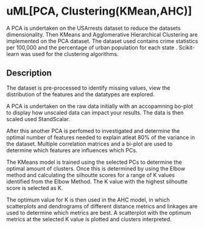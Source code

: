 # uML[PCA, Clustering(KMean,AHC)]

A PCA is undertaken on the USArrests dataset to reduce the datasets dimensionality. Then KMeans and Agglomerative Hierarchical Clustering are implemented on the PCA dataset. The dataset used contains crime statistics per 100,000 and the percentage of urban population for each state . Scikit-learn was used for the clustering algorithms.

## Description 

The dataset is pre-processed to identify missing values, view the distribution of the features and the datatypes are explored. 

A PCA is undertaken on the raw data initially with an accopamning bo-plot to display how unscaled data can impact your results. The data is then scaled used StandScalar. 

After this another PCA is perfomed to investigated and determine the optimal number of features needed to explain atleat 80% of the variance in the dataset.  Multiple correlation matrices and a bi-plot are used to determine which features are influences which PCs. 

The KMeans model is trained using the selected PCs to determine the optimal amount of clusters. Once this is determined by using the Elbow method and calculating the silhoutte scores for a range of K values identified from the Elbow Method. The K value with the highest silhoutte score is selected as K. 

The optimum value for K is then used in the AHC model, in which scatterplots and dendrograms of different distance metrics and linkages are used to determine which metrics are best. A scatterplot with the optimum metrics at the selected K value is plotted and clusters interpreted. 
